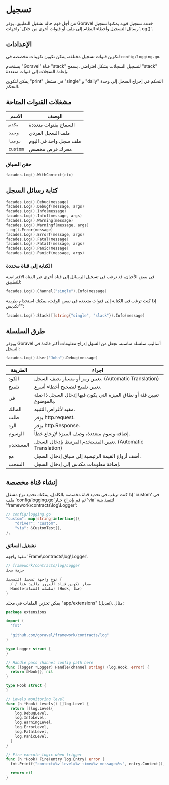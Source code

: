 # تسجيل

من أجل فهم حالة تشغيل التطبيق، يوفر Goravel خدمة تسجيل قوية يمكنها تسجيل
رسائل التسجيل وأخطاء النظام إلى ملف أو قنوات أخرى من خلال 'واجهات'. og()\`.

## الإعدادات

لتكوين قنوات تسجيل مختلفة، يمكن تكوين تكوينات مخصصة في `config/logging.go`.

يستخدم "Goravel" قناة "stack" لتسجيل السجلات بشكل افتراضي، يسمح "stack" بإعادة السجلات إلى قنوات متعددة.

يمكن لتكوين "print" في مشغل "single" و "daily" التحكم في إخراج السجل إلى وحدة التحكم.

## مشغلات القنوات المتاحة

| الاسم    | الوصف                 |
| -------- | --------------------- |
| `مكدس`   | السماح بقنوات متعددة  |
| `وحيد`   | ملف السجل الفردي      |
| `يوميا`  | ملف سجل واحد في اليوم |
| `custom` | محرك قرص مخصص         |

### حقن السياق

```go
facades.Log().WithContext(ctx)
```

## كتابة رسائل السجل

```go
facades.Log().Debug(message)
facades.Log().Debugf(message, args)
facades.Log().Info(message)
facades.Log().Infof(message, args)
facades.Log().Warning(message)
facades.Log().Warningf(message, args)
. og().Error(message)
facades.Log().Errorf(message, args)
facades.Log().Fatal(message)
facades.Log().Fatalf(message, args)
facades.Log().Panic(message)
facades.Log().Panicf(message, args)
```

### الكتابة إلى قناة محددة

في بعض الأحيان، قد ترغب في تسجيل الرسائل إلى قناة أخرى غير القناة الافتراضية للتطبيق:

```go
facades.Log().Channel("single").Info(message)
```

إذا كنت ترغب في الكتابة إلى قنوات متعددة في نفس الوقت، يمكنك استخدام طريقة "تكديس":

```go
facades.Log().Stack([]string{"single", "slack"}).Info(message)
```

## طرق السلسلة

ويوفر Goravel أساليب سلسلة مناسبة، تجعل من السهل إدراج معلومات أكثر فائدة في السجل:

```go
facades.Log().User("John").Debug(message)
```

| الطريقة  | اجراء                                                                                           |
| -------- | ----------------------------------------------------------------------------------------------- |
| الكود    | تعيين رمز أو مسبار يصف السجل. (Automatic Translation)        |
| تلميح    | تعيين تلميح لتصحيح أخطاء أسرع.                                                  |
| في       | تعيين فئة أو نطاق الميزة التي يكون فيها إدخال السجل ذا صلة بالموضوع.            |
| المالك   | مفيد لأغراض التنبيه.                                                            |
| طلب      | يوفر http.request.                                              |
| الرد     | يوفر http.Response.                                             |
| الوسوم   | إضافة وسوم متعددة، وصف الميزة لإرجاع خطأ.                                       |
| المستخدم | تعيين المستخدم المرتبط بإدخال السجل. (Automatic Translation) |
| مع       | أضف أزواج القيمة الرئيسية إلى سياق إدخال السجل.                                 |
| السحب    | إضافة معلومات مكدس إلى إدخال السجل.                                             |

## إنشاء قناة مخصصة

إذا كنت ترغب في تحديد قناة مخصصة بالكامل، يمكنك تحديد نوع مشغل 'custom' في ملف 'config/logging.go\`ثم قم بإدراج خيار 'via' لتنفيذ بنية 'framework\contracts\log\Logger':

```go
// config/logging.go
"custom": map[string]interface{}{
    "driver": "custom",
    "via": &CustomTest{},
},
```

### تشغيل السائق

تنفيذ واجهة 'Frame\contracts\log\Logger'.

```go
// framework/contracts/log/Logger
حزمة سجل

نوع واجهة تسجيل التسجيل {
  / / مسار تكوين قناة المرور باليد هنا
  Handle(سلسلة القناة) (Hook, خطأ)
}
```

يمكن تخزين الملفات في مجلد "app/extensions" (تعديل). مثال:

```go
package extensions

import (
  "fmt"

  "github.com/goravel/framework/contracts/log"
)

type Logger struct {
}

// Handle pass channel config path here
func (logger *Logger) Handle(channel string) (log.Hook, error) {
  return &Hook{}, nil
}

type Hook struct {
}

// Levels monitoring level
func (h *Hook) Levels() []log.Level {
  return []log.Level{
    log.DebugLevel,
    log.InfoLevel,
    log.WarningLevel,
    log.ErrorLevel,
    log.FatalLevel,
    log.PanicLevel,
  }
}

// Fire execute logic when trigger
func (h *Hook) Fire(entry log.Entry) error {
  fmt.Printf("context=%v level=%v time=%v message=%s", entry.Context(), entry.Level(), entry.Time(), entry.Message())

  return nil
}
```

